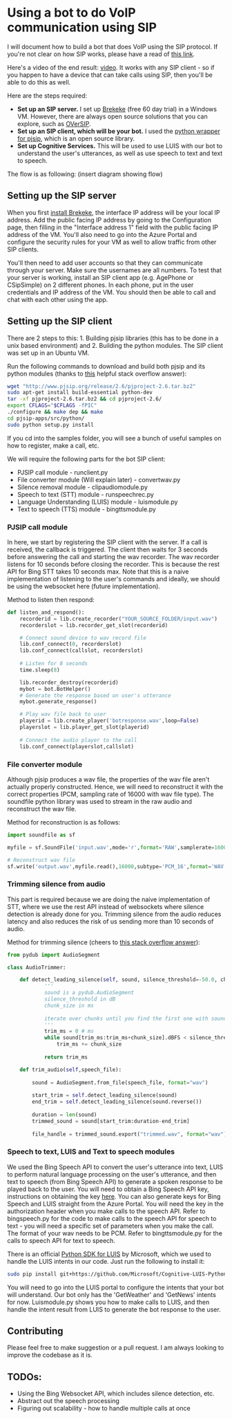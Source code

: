 # Using a bot to do VoIP communication using SIP

I will document how to build a bot that does VoIP using the SIP protocol. If you're not clear on how SIP works, please have a read of [this link](https://www.voipmechanic.com/sip-basics.htm). 

Here's a video of the end result: [video](). It works with any SIP client - so if you happen to have a device that can take calls using SIP, then you'll be able to do this as well.

Here are the steps required:
- **Set up an SIP server.** I set up [Brekeke](http://wiki.brekeke.com/wiki/Brekeke-SIP-Server-v3-Quickstart) (free 60 day trial) in a Windows VM. However, there are always open source solutions that you can explore, such as [OVerSIP](http://oversip.net/).
- **Set up an SIP client, which will be your bot.** I used the [python wrapper for pjsip](https://trac.pjsip.org/repos/wiki/Python_SIP_Tutorial), which is an open source library. 
- **Set up Cognitive Services.** This will be used to use LUIS with our bot to understand the user's utterances, as well as use speech to text and text to speech.

The flow is as following:
(insert diagram showing flow)

## Setting up the SIP server

When you first [install Brekeke](http://wiki.brekeke.com/wiki/Brekeke-SIP-Server-v3-Quickstart), the interface IP address will be your local IP address. Add the public facing IP address by going to the Configuration page, then filling in the "Interface address 1" field with the public facing IP address of the VM. You'll also need to go into the Azure Portal and configure the security rules for your VM as well to allow traffic from other SIP clients. 

You'll then need to add user accounts so that they can communicate through your server. Make sure the usernames are all numbers. To test that your server is working, install an SIP client app (e.g. AgePhone or CSipSimple) on 2 different phones. In each phone, put in the user credentials and IP address of the VM. You should then be able to call and chat with each other using the app.

## Setting up the SIP client

There are 2 steps to this: 1. Building pjsip libraries (this has to be done in a unix based environment) and 2. Building the python modules. The SIP client was set up in an Ubuntu VM. 

Run the following commands to download and build both pjsip and its python modules (thanks to [this](http://stackoverflow.com/a/30768314) helpful stack overflow answer):

```bash
wget "http://www.pjsip.org/release/2.6/pjproject-2.6.tar.bz2"
sudo apt-get install build-essential python-dev
tar -xf pjproject-2.6.tar.bz2 && cd pjproject-2.6/
export CFLAGS="$CFLAGS -fPIC"
./configure && make dep && make
cd pjsip-apps/src/python/
sudo python setup.py install
```
If you cd into the samples folder, you will see a bunch of useful samples on how to register, make a call, etc. 

We will require the following parts for the bot SIP client:
- PJSIP call module - runclient.py
- File converter module (Will explain later) - convertwav.py
- Silence removal module - clipaudiomodule.py
- Speech to text (STT) module - runspeechrec.py
- Language Understanding (LUIS) module - luismodule.py
- Text to speech (TTS) module - bingttsmodule.py

### PJSIP call module

In here, we start by registering the SIP client with the server. If a call is received, the callback is triggered. The client then waits for 3 seconds before answering the call and starting the wav recorder. The wav recorder listens for 10 seconds before closing the recorder. This is because the rest API for Bing STT takes 10 seconds max. Note that this is a naive implementation of listening to the user's commands and ideally, we should be using the websocket here (future implementation). 

Method to listen then respond:
```python
def listen_and_respond():
    recorderid = lib.create_recorder("YOUR_SOURCE_FOLDER/input.wav")
    recorderslot = lib.recorder_get_slot(recorderid)

    # Connect sound device to wav record file
    lib.conf_connect(0, recorderslot)
    lib.conf_connect(callslot, recorderslot)
    
    # Listen for 8 seconds
    time.sleep(8)

    lib.recorder_destroy(recorderid)
    mybot = bot.BotHelper()
    # Generate the response based on user's utterance
    mybot.generate_response()

    # Play wav file back to user
    playerid = lib.create_player('botresponse.wav',loop=False)
    playerslot = lib.player_get_slot(playerid)
    
    # Connect the audio player to the call
    lib.conf_connect(playerslot,callslot)
```

### File converter module

Although pjsip produces a wav file, the properties of the wav file aren't actually properly constructed. Hence, we will need to reconstruct it with the correct properties (PCM, sampling rate of 16000 with wav file type). The soundfile python library was used to stream in the raw audio and reconstruct the wav file. 

Method for reconstruction is as follows:

```python
import soundfile as sf

myfile = sf.SoundFile('input.wav',mode='r',format='RAW',samplerate=16000,channels=1,subtype='PCM_16')

# Reconstruct wav file
sf.write('output.wav',myfile.read(),16000,subtype='PCM_16',format='WAV')
```

### Trimming silence from audio

This part is required because we are doing the naive implementation of STT, where we use the rest API instead of websockets where silence detection is already done for you. Trimming silence from the audio reduces latency and also reduces the risk of us sending more than 10 seconds of audio.

Method for trimming silence (cheers to [this stack overflow answer](http://stackoverflow.com/a/29550200)):
```python
from pydub import AudioSegment

class AudioTrimmer:

	def detect_leading_silence(self, sound, silence_threshold=-50.0, chunk_size=10):
    		'''
    		sound is a pydub.AudioSegment
    		silence_threshold in dB
    		chunk_size in ms
		
    		iterate over chunks until you find the first one with sound
    		'''
    		trim_ms = 0 # ms
    		while sound[trim_ms:trim_ms+chunk_size].dBFS < silence_threshold:
        		trim_ms += chunk_size
		
    		return trim_ms

	def trim_audio(self,speech_file):
		
		sound = AudioSegment.from_file(speech_file, format="wav")
		
		start_trim = self.detect_leading_silence(sound)
		end_trim = self.detect_leading_silence(sound.reverse())
		
		duration = len(sound)    
		trimmed_sound = sound[start_trim:duration-end_trim]
		
		file_handle = trimmed_sound.export("trimmed.wav", format="wav")
```

### Speech to text, LUIS and Text to speech modules

We used the Bing Speech API to convert the user's utterance into text, LUIS to perform natural language processing on the user's utterance, and then text to speech (from Bing Speech API) to generate a spoken response to be played back to the user. You will need to obtain a Bing Speech API key, instructions on obtaining the key [here](http://www.icomedias.com/support/microsoft-cognitive-services-key/). You can also generate keys for Bing Speech and LUIS straight from the Azure Portal. You will need the key in the authorization header when you make calls to the speech API. Refer to bingspeech.py for the code to make calls to the speech API for speech to text - you will need a specific set of parameters when you make the call. The format of your wav needs to be PCM. Refer to bingttsmodule.py for the calls to speech API for text to speech. 

There is an official [Python SDK for LUIS](https://github.com/Microsoft/Cognitive-LUIS-Python) by Microsoft, which we used to handle the LUIS intents in our code. Just run the following to install it:

```bash
sudo pip install git+https://github.com/Microsoft/Cognitive-LUIS-Python.git
```

You will need to go into the LUIS portal to configure the intents that your bot will understand. Our bot only has the 'GetWeather' and 'GetNews' intents for now. Luismodule.py shows you how to make calls to LUIS, and then handle the intent result from LUIS to generate the bot response to the user. 

## Contributing

Please feel free to make suggestion or a pull request. I am always looking to improve the codebase as it is. 

## TODOs:
- Using the Bing Websocket API, which includes silence detection, etc.
- Abstract out the speech processing
- Figuring out scalability - how to handle multiple calls at once
